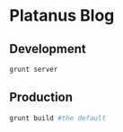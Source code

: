 # Platanus Blog

## Development

```bash
grunt server
```

## Production

```bash
grunt build #the default
```